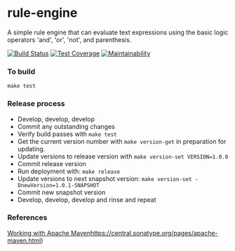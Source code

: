 # rule-engine

A simple rule engine that can evaluate text expressions using the basic logic
 operators 'and', 'or', 'not', and parenthesis.

[![Build Status](https://travis-ci.com/roycetech/rule-engine.svg?branch=master)](https://travis-ci.com/roycetech/rule-engine)
[![Test Coverage](https://api.codeclimate.com/v1/badges/TODO/test_coverage)](https://codeclimate.com/github/roycetech/rule-engine/test_coverage)
[![Maintainability](https://api.codeclimate.com/v1/badges/TODO/maintainability)](https://codeclimate.com/github/roycetech/rule-engine/maintainability)


### To build

`make test`


### Release process

- Develop, develop, develop
- Commit any outstanding changes
- Verify build passes with `make test`
- Get the current version number with `make version-get` in preparation for
 updating.
- Update versions to release version with `make version-set VERSION=1.0.0`
- Commit release version
- Run deployment with: `make release`
- Update versions to next snapshot version: `make version-set -DnewVersion=1.0.1-SNAPSHOT`
- Commit new snapshot version
- Develop, develop, develop and rinse and repeat


### References

[Working with Apache Maven]()https://central.sonatype.org/pages/apache-maven.html)
